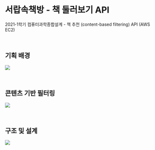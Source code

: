 # 서랍속책방 - 책 둘러보기 API
2021-1학기 컴퓨터과학종합설계 - 책 추천 (content-based filtering) API (AWS EC2)

<br>

## 기획 배경
![](https://s3.us-west-2.amazonaws.com/secure.notion-static.com/86c4f5f4-a9ce-437e-88fd-58f8b70442ed/Untitled.png?X-Amz-Algorithm=AWS4-HMAC-SHA256&X-Amz-Content-Sha256=UNSIGNED-PAYLOAD&X-Amz-Credential=AKIAT73L2G45EIPT3X45%2F20220317%2Fus-west-2%2Fs3%2Faws4_request&X-Amz-Date=20220317T052659Z&X-Amz-Expires=86400&X-Amz-Signature=ebaf512f12d769ccf8b66874951519e359b0b0d8c6a5ac7f832925c495d90f03&X-Amz-SignedHeaders=host&response-content-disposition=filename%20%3D%22Untitled.png%22&x-id=GetObject)

<br>

## 콘텐츠 기반 필터링
![](https://s3.us-west-2.amazonaws.com/secure.notion-static.com/4cfad3d8-5834-4045-871e-d739d5a0bdef/Untitled.png?X-Amz-Algorithm=AWS4-HMAC-SHA256&X-Amz-Content-Sha256=UNSIGNED-PAYLOAD&X-Amz-Credential=AKIAT73L2G45EIPT3X45%2F20220317%2Fus-west-2%2Fs3%2Faws4_request&X-Amz-Date=20220317T052653Z&X-Amz-Expires=86400&X-Amz-Signature=859e8cad43b9e4e34df93fed99507b092ed5104efdd806a73f416580aba4ffdb&X-Amz-SignedHeaders=host&response-content-disposition=filename%20%3D%22Untitled.png%22&x-id=GetObject)

<br>

## 구조 및 설계
![](https://s3.us-west-2.amazonaws.com/secure.notion-static.com/1e0febf4-6b30-4be0-86c1-e0d9ba3121e9/Untitled.png?X-Amz-Algorithm=AWS4-HMAC-SHA256&X-Amz-Content-Sha256=UNSIGNED-PAYLOAD&X-Amz-Credential=AKIAT73L2G45EIPT3X45%2F20220317%2Fus-west-2%2Fs3%2Faws4_request&X-Amz-Date=20220317T052656Z&X-Amz-Expires=86400&X-Amz-Signature=069363490bccc99616843ef4064e2e398340281e7ec46bc381fa4e30f4093c34&X-Amz-SignedHeaders=host&response-content-disposition=filename%20%3D%22Untitled.png%22&x-id=GetObject)
